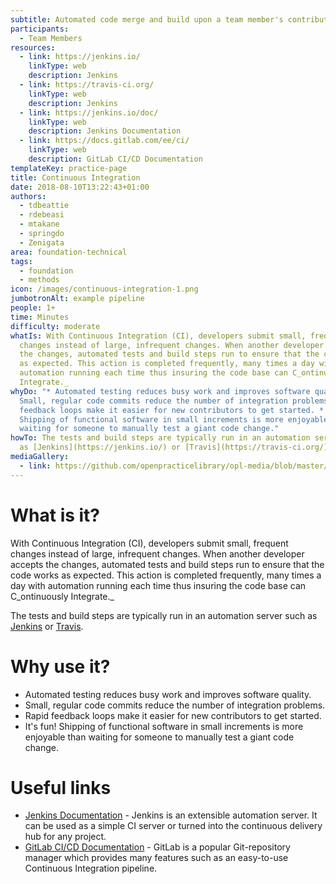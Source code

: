 ```yaml
---
subtitle: Automated code merge and build upon a team member's contribution.
participants:
  - Team Members
resources:
  - link: https://jenkins.io/
    linkType: web
    description: Jenkins
  - link: https://travis-ci.org/
    linkType: web
    description: Jenkins
  - link: https://jenkins.io/doc/
    linkType: web
    description: Jenkins Documentation
  - link: https://docs.gitlab.com/ee/ci/
    linkType: web
    description: GitLab CI/CD Documentation
templateKey: practice-page
title: Continuous Integration
date: 2018-08-10T13:22:43+01:00
authors:
  - tdbeattie
  - rdebeasi
  - mtakane
  - springdo
  - Zenigata
area: foundation-technical
tags:
  - foundation
  - methods
icon: /images/continuous-integration-1.png
jumbotronAlt: example pipeline
people: 1+
time: Minutes
difficulty: moderate
whatIs: With Continuous Integration (CI), developers submit small, frequent
  changes instead of large, infrequent changes. When another developer accepts
  the changes, automated tests and build steps run to ensure that the code works
  as expected. This action is completed frequently, many times a day with
  automation running each time thus insuring the code base can C_ontinuously
  Integrate._
whyDo: "* Automated testing reduces busy work and improves software quality. *
  Small, regular code commits reduce the number of integration problems. * Rapid
  feedback loops make it easier for new contributors to get started. * It's fun!
  Shipping of functional software in small increments is more enjoyable than
  waiting for someone to manually test a giant code change."
howTo: The tests and build steps are typically run in an automation server such
  as [Jenkins](https://jenkins.io/) or [Travis](https://travis-ci.org/).
mediaGallery:
  - link: https://github.com/openpracticelibrary/opl-media/blob/master/images/continuous-integration-1.png?raw=true
---
```

# What is it?

With Continuous Integration (CI), developers submit small, frequent changes instead of large, infrequent changes. When another developer accepts the changes, automated tests and build steps run to ensure that the code works as expected. This action is completed frequently, many times a day with automation running each time thus insuring the code base can C_ontinuously Integrate._

The tests and build steps are typically run in an automation server such as [Jenkins](https://jenkins.io/) or [Travis](https://travis-ci.org/).

# Why use it?

* Automated testing reduces busy work and improves software quality.
* Small, regular code commits reduce the number of integration problems.
* Rapid feedback loops make it easier for new contributors to get started.
* It's fun! Shipping of functional software in small increments is more enjoyable than waiting for someone to manually test a giant code change.

# Useful links

* [Jenkins Documentation](https://jenkins.io/doc/) - Jenkins is an extensible automation server. It can be used as a simple CI server or turned into the continuous delivery hub for any project.
* [GitLab CI/CD Documentation](https://docs.gitlab.com/ee/ci/) - GitLab is a popular Git-repository manager which provides many features such as an easy-to-use Continuous Integration pipeline.
